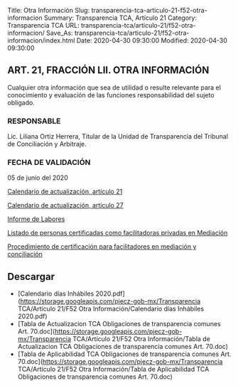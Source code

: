 Title: Otra Información
Slug: transparencia-tca-articulo-21-f52-otra-informacion
Summary: Transparencia TCA, Artículo 21
Category: Transparencia TCA
URL: transparencia-tca/articulo-21/f52-otra-informacion/
Save_As: transparencia-tca/articulo-21/f52-otra-informacion/index.html
Date: 2020-04-30 09:30:00
Modified: 2020-04-30 09:30:00


## ART. 21, FRACCIÓN LII. OTRA INFORMACIÓN

Cualquier otra información que sea de utilidad o resulte relevante para el conocimiento y evaluación de las funciones responsabilidad del sujeto obligado.

### RESPONSABLE

Lic. Liliana Ortiz Herrera, Titular de la Unidad de Transparencia del Tribunal de Conciliación y Arbitraje.

### FECHA DE VALIDACIÓN

05 de junio del 2020

[Calendario de actualización, artículo 21](https://storage.googleapis.com/pjecz-gob-mx/Transparencia%20TCA/Art%C3%ADculo%2020/Calendario%20de%20Actualizacion%20Art%2021%20TCA%202020.ppt)

[Calendario de actualización, artículo 27](https://storage.googleapis.com/pjecz-gob-mx/Transparencia%20TCA/Art%C3%ADculo%2020/Calendario%20de%20Actualizacion%20Art%2027%20TCA%202020.ppt)

[Informe de Labores](https://www.pjecz.gob.mx/transparencia/articulo-21/f40-informe-anual-actividades/)

[Listado de personas certificadas como facilitadoras privadas en Mediación](https://www.pjecz.gob.mx/conocenos/estructura/tribunal-superior-de-justicia/organos-no-jurisdiccionales/cemasc/listado-de-personas-certificadas-vigentes-como-facilitadoras-privadas-en-mediacion/)

[Procedimiento de certificación para facilitadores en mediación y conciliación](https://www.pjecz.gob.mx/conocenos/estructura/tribunal-superior-de-justicia/organos-no-jurisdiccionales/cemasc/procedimientos-de-certificacion-para-facilitadores-en-mediacion-y-conciliacion/)


## Descargar


* [Calendario días Inhábiles 2020.pdf](https://storage.googleapis.com/pjecz-gob-mx/Transparencia TCA/Artículo 21/F52 Otra Información/Calendario días Inhábiles 2020.pdf)
* [Tabla de Actualizacion TCA  Obligaciones de transparencia comunes Art. 70.doc](https://storage.googleapis.com/pjecz-gob-mx/Transparencia TCA/Artículo 21/F52 Otra Información/Tabla de Actualizacion TCA  Obligaciones de transparencia comunes Art. 70.doc)
* [Tabla de Aplicabilidad TCA Obligaciones de transparencia comunes Art. 70.doc](https://storage.googleapis.com/pjecz-gob-mx/Transparencia TCA/Artículo 21/F52 Otra Información/Tabla de Aplicabilidad TCA Obligaciones de transparencia comunes Art. 70.doc)


